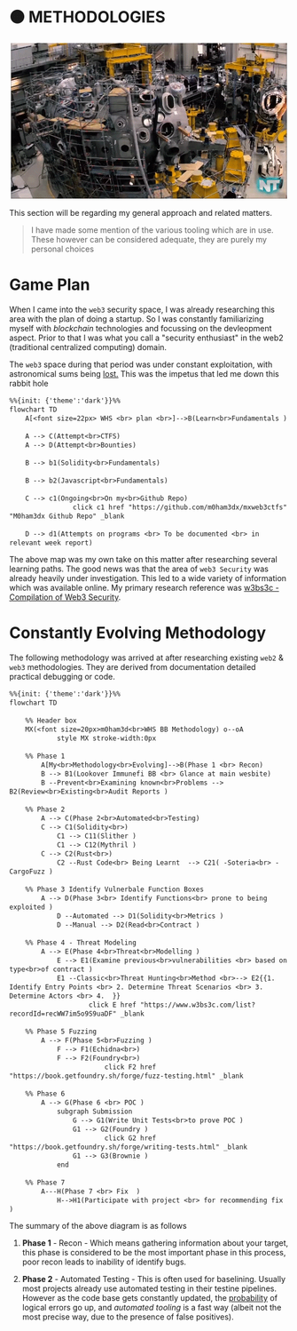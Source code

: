 # 🟠 METHODOLOGIES 

<p align="center">
<a href="https://twitter.com/m0ham3dxx" target="_blank">
<img src="./img/reactor.gif">
</a>
</p>

This section will be regarding my general approach and related matters. 

> I have made some mention of the various tooling which are in use. These however can be considered adequate, they are purely my personal choices

# Game Plan 

When I came into the `web3` security space, I was already researching this area with the plan of doing a startup. So I was constantly familiarizing myself with *blockchain* technologies and focussing on the devleopment aspect. Prior to that I was what you call a "security enthusiast" in the web2 (traditional centralized computing) domain. 

The `web3` space during that period was under constant exploitation, with astronomical sums being [lost.](https://web3isgoinggreat.com/) This was the impetus that led me down this rabbit hole

```mermaid
%%{init: {'theme':'dark'}}%%
flowchart TD
	A[<font size=22px> WHS <br> plan <br>]-->B(Learn<br>Fundamentals )
	
	A --> C(Attempt<br>CTFS)
	A --> D(Attempt<br>Bounties)
	
	B --> b1(Solidity<br>Fundamentals)

	B --> b2(Javascript<br>Fundamentals)
	
	C --> c1(Ongoing<br>On my<br>Github Repo)
				click c1 href "https://github.com/m0ham3dx/mxweb3ctfs" "M0ham3dx Github Repo" _blank
	
	D --> d1(Attempts on programs <br> To be documented <br> in relevant week report)

```

The above map was my own take on this matter after researching several learning paths. The good news was that the area of `web3 Security` was already heavily under investigation. This led to a wide variety of information which was available online. My primary research reference was [w3bs3c - Compilation of Web3 Security](https://www.w3bs3c.com/). 


# Constantly Evolving Methodology 

The following methodology was arrived at after researching existing `web2` & `web3` methodologies. They are derived from documentation detailed practical debugging or code.  

```mermaid
%%{init: {'theme':'dark'}}%%
flowchart TD

    %% Header box
    MX(<font size=20px>m0ham3d<br>WHS BB Methodology) o--oA 
            style MX stroke-width:0px

    %% Phase 1 
        A[My<br>Methodology<br>Evolving]-->B(Phase 1 <br> Recon)
        B --> B1(Lookover Immunefi BB <br> Glance at main wesbite)
        B --Prevent<br>Examining known<br>Problems --> B2(Review<br>Existing<br>Audit Reports )

    %% Phase 2 
        A --> C(Phase 2<br>Automated<br>Testing)
        C --> C1(Solidity<br>)
            C1 --> C11(Slither )
            C1 --> C12(Mythril )
        C --> C2(Rust<br>)
            C2 --Rust Code<br> Being Learnt  --> C21( -Soteria<br> -CargoFuzz )

    %% Phase 3 Identify Vulnerbale Function Boxes 
        A --> D(Phase 3<br> Identify Functions<br> prone to being exploited )
            D --Automated --> D1(Solidity<br>Metrics )
            D --Manual --> D2(Read<br>Contract )

    %% Phase 4 - Threat Modeling 
        A --> E(Phase 4<br>Threat<br>Modelling )
            E --> E1(Examine previous<br>vulnerabilities <br> based on type<br>of contract )
            E1 --Classic<br>Threat Hunting<br>Method <br>--> E2{{1. Identify Entry Points <br> 2. Determine Threat Scenarios <br> 3. Determine Actors <br> 4.  }}
                    click E href "https://www.w3bs3c.com/list?recordId=recWW7im5o9S9uaDF" _blank

    %% Phase 5 Fuzzing 
        A --> F(Phase 5<br>Fuzzing )
            F --> F1(Echidna<br>)
            F --> F2(Foundry<br>)
                        click F2 href "https://book.getfoundry.sh/forge/fuzz-testing.html" _blank

    %% Phase 6 
        A --> G(Phase 6 <br> POC )
            subgraph Submission
                G --> G1(Write Unit Tests<br>to prove POC )
                G1 --> G2(Foundry )
                        click G2 href "https://book.getfoundry.sh/forge/writing-tests.html" _blank
                G1 --> G3(Brownie )
            end

    %% Phase 7 
        A---H(Phase 7 <br> Fix  )
            H-->H1(Participate with project <br> for recommending fix )
```
The summary of the above diagram is as follows 

1. **Phase 1** - Recon - Which means gathering information about your target, this phase is considered to be the most important phase in this process, poor recon leads to inability of identify bugs. 

2. **Phase 2** - Automated Testing - This is often used for baselining. Usually most projects already use automated testing in their testine pipelines. However as the code base gets constantly updated, the <u>probability</u> of logical errors go up, and <i>automated tooling</i> is a fast way (albeit not the most precise way, due to the presence of false positives).
 